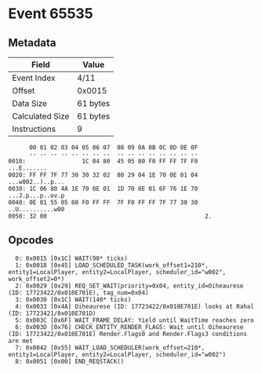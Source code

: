 # Event 65535

## Metadata

| Field           | Value    |
|-----------------|----------|
| Event Index     | 4/11     |
| Offset          | 0x0015   |
| Data Size       | 61 bytes |
| Calculated Size | 61 bytes |
| Instructions    | 9        |

```
      00 01 02 03 04 05 06 07  08 09 0A 0B 0C 0D 0E 0F
      -- -- -- -- -- -- -- --  -- -- -- -- -- -- -- --
0010:                1C 04 80  45 05 80 F0 FF FF 7F F0       ...E.......
0020: FF FF 7F 77 30 30 32 02  80 29 04 1E 70 0E 01 04  ...w002..)..p...
0030: 1C 06 80 4A 1E 70 0E 01  1D 70 0E 01 6F 76 1E 70  ...J.p...p..ov.p
0040: 0E 01 55 05 80 F0 FF FF  7F F0 FF FF 7F 77 30 30  ..U..........w00
0050: 32 00                                             2.              
```

## Opcodes

```
  0: 0x0015 [0x1C] WAIT(90* ticks)
  1: 0x0018 [0x45] LOAD_SCHEDULED_TASK(work_offset1=210*, entity1=LocalPlayer, entity2=LocalPlayer, scheduler_id="w002", work_offset2=0*)
  2: 0x0029 [0x29] REQ_SET_WAIT(priority=0x04, entity_id=Oiheaurese (ID: 17723422/0x010E701E), tag_num=0x04)
  3: 0x0030 [0x1C] WAIT(140* ticks)
  4: 0x0033 [0x4A] Oiheaurese (ID: 17723422/0x010E701E) looks at Rahal (ID: 17723421/0x010E701D)
  5: 0x003C [0x6F] WAIT_FRAME_DELAY: Yield until WaitTime reaches zero
  6: 0x003D [0x76] CHECK_ENTITY_RENDER_FLAGS: Wait until Oiheaurese (ID: 17723422/0x010E701E) Render.Flags0 and Render.Flags3 conditions are met
  7: 0x0042 [0x55] WAIT_LOAD_SCHEDULER(work_offset=210*, entity1=LocalPlayer, entity2=LocalPlayer, scheduler_id="w002")
  8: 0x0051 [0x00] END_REQSTACK()
```
